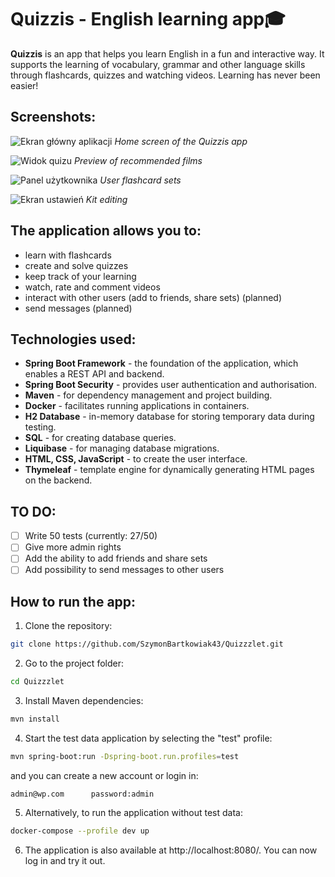 
# Quizzis - English learning app🎓

**Quizzis** is an app that helps you learn English in a fun and interactive way. It supports the learning of vocabulary, grammar and other language skills through flashcards, quizzes and watching videos. Learning has never been easier!

## Screenshots:
![Ekran główny aplikacji](https://github.com/user-attachments/assets/4e3e2646-5686-41d1-b9b1-ae1c9bdcf783)
_Home screen of the Quizzis app_

![Widok quizu](https://github.com/user-attachments/assets/f394d677-376d-435a-8b7a-65e80f156516)
_Preview of recommended films_

![Panel użytkownika](https://github.com/user-attachments/assets/f3b2ee2e-a9c8-40eb-8f7e-2fbe5f37a718)
_User flashcard sets_

![Ekran ustawień](https://github.com/user-attachments/assets/aa4fb8d6-a023-443e-8e61-4137eef94a46)
_Kit editing_

## The application allows you to:
- learn with flashcards
- create and solve quizzes
- keep track of your learning
- watch, rate and comment videos
- interact with other users (add to friends, share sets) (planned)
- send messages (planned)

## Technologies used:
- **Spring Boot Framework** - the foundation of the application, which enables a REST API and backend.
- **Spring Boot Security** - provides user authentication and authorisation.
- **Maven** - for dependency management and project building.
- **Docker** - facilitates running applications in containers.
- **H2 Database** - in-memory database for storing temporary data during testing.
- **SQL** - for creating database queries.
- **Liquibase** - for managing database migrations.
- **HTML, CSS, JavaScript** - to create the user interface.
- **Thymeleaf** - template engine for dynamically generating HTML pages on the backend.

## TO DO:
- [ ] Write 50 tests (currently: 27/50)
- [ ] Give more admin rights
- [ ] Add the ability to add friends and share sets
- [ ] Add possibility to send messages to other users

## How to run the app:
1. Clone the repository:

```bash
git clone https://github.com/SzymonBartkowiak43/Quizzzlet.git
```

2. Go to the project folder:

```bash
cd Quizzzlet
```

3. Install Maven dependencies:

```bash
mvn install
```

4. Start the test data application by selecting the "test" profile:

```bash
mvn spring-boot:run -Dspring-boot.run.profiles=test
```
and you can create a new account or login in:
```
admin@wp.com      password:admin
```

5. Alternatively, to run the application without test data:

```bash
docker-compose --profile dev up
```

6. The application is also available at http://localhost:8080/. You can now log in and try it out.
   
